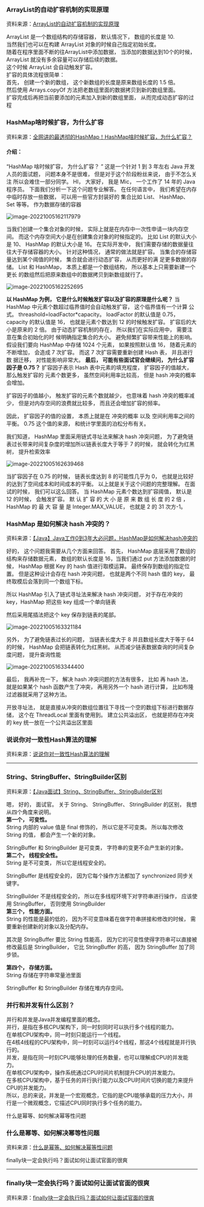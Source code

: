 
### ArrayList的自动扩容机制的实现原理

资料来源：[ArrayList的自动扩容机制的实现原理](https://www.toutiao.com/video/7108970586155516423/)

ArrayList 是一个数组结构的存储容器， 默认情况下， 数组的长度是 10.<br/>
当然我们也可以在构建 ArrayList 对象的时候自己指定初始长度。<br/>
随着在程序里面不断的往ArrayList中添加数据， 当添加的数据达到10个的时候，<br/>
ArrayList 就没有多余容量可以存储后续的数据。<br/>
这个时候 ArrayList 会自动触发扩容。<br/>
扩容的具体流程很简单：<br/>
首先， 创建一个新的数组， 这个新数组的长度是原来数组长度的 1.5 倍。<br/>
然后使用 Arrays.copyOf 方法把老数组里面的数据拷贝到新的数组里面。<br/>
扩容完成后再把当前要添加的元素加入到新的数组里面， 从而完成动态扩容的过程<br/>

### HashMap啥时候扩容，为什么扩容

资料来源：[全网讲的最透彻的HashMap！HashMap啥时候扩容，为什么扩容？](https://www.toutiao.com/video/7121348879974564382/?from_scene=all)

#### 介绍：

“HashMap 啥时候扩容， 为什么扩容？ ”
这是一个针对 1 到 3 年左右 Java 开发人员的面试题，
问题本身不是很难， 但是对于这个阶段粉丝来说， 由于不怎么关注
所以会难住一部分同学。
HI， 大家好， 我是 Mic， 一个工作了 14 年的 Java 程序员。
下面我们分析一下这个问题专业解答。
在任何语言中， 我们希望在内存中临时存放一些数据， 可以用一些官方封装好的
集合比如 List、 HashMap、 Set 等等。 作为数据存储的容器  

![image-20221005162117979](img/image-20221005162117979.png)

当我们创建一个集合对象的时候， 实际上就是在内存中一次性申请一块内存空间。 
而这个内存空间大小是在创建集合对象的时候指定的。
比如 List 的默认大小是 10、 HashMap 的默认大小是 16。
在实际开发中， 我们需要存储的数据量往往大于存储容器的大小。
针对这种情况， 通常的做法就是扩容。
当集合的存储容量达到某个阈值的时候， 集合就会进行动态扩容， 从而更好的满
足更多数据的存储。
List 和 HashMap， 本质上都是一个数组结构， 所以基本上只需要新建一个更长
的数组然后把原来数组中的数据拷贝到新数组就行了。   

![image-20221005162252695](img/image-20221005162252695.png)

**以 HashMap 为例， 它是什么时候触发扩容以及扩容的原理是什么呢？**
当 HashMap 中元素个数超过临界值时会自动触发扩容， 这个临界值有一个计算
公式。
threashold=loadFactor*capacity。
loadFactor 的默认值是 0.75， capacity 的默认值是 16， 也就是元素个数达到 12
的时候触发扩容。
扩容后的大小是原来的 2 倍。
由于动态扩容机制的存在， 所以我们在实际应用中， 需要注意在集合初始化的时
候明确指定集合的大小。
避免频繁扩容带来性能上的影响。
假设我们要向 HashMap 中存储 1024 个元素， 如果按照默认值 16， 随着元素的
不断增加， 会造成 7 次扩容。 而这 7 次扩容需要重新创建 Hash 表， 并且进行数
据迁移， 对性能影响非常大。
**最后， 可能有些面试官会继续问， 为什么扩容因子是 0.75？**
扩容因子表示 Hash 表中元素的填充程度， 扩容因子的值越大， 那么触发扩容的
元素个数更多， 虽然空间利用率比较高， 但是 hash 冲突的概率会增加。  

扩容因子的值越小， 触发扩容的元素个数就越少， 也意味着 hash 冲突的概率减少， 但是对内存空间的浪费就比较多， 而且还会增加扩容的频率。

因此， 扩容因子的值的设置， 本质上就是在 冲突的概率 以及 空间利用率之间的平衡。
0.75 这个值的来源， 和统计学里面的泊松分布有关。

我们知道， HashMap 里面采用链式寻址法来解决 hash 冲突问题， 为了避免链表过长带来时间复杂度的增加所以链表长度大于等于 7 的时候， 就会转化为红黑 树， 提升检索效率  

![image-20221005162639468](img/image-20221005162639468.png)

当扩容因子在 0.75 的时候， 链表长度达到 8 的可能性几乎为 0， 也就是比较好
的达到了空间成本和时间成本的平衡。
以上就是关于这个问题的完整理解。
在面试的时候， 我们可以这么回答。
当 HashMap 元素个数达到扩容阈值， 默认是 12 的时候， 会触发扩容。
默 认 扩 容 的 大 小 是 原 来 数 组 长 度 的 2 倍 ， HashMap 的 最 大 容 量 是
Integer.MAX_VALUE， 也就是 2 的 31 次方-1。  

### HashMap 是如何解决 hash 冲突的？  

资料来源：[【Java】Java工作0到3年大必问题，HashMap是如何解决hash冲突的](https://www.toutiao.com/video/7103415128325882399/?app=news_article&timestamp=1664958643&group_id=7103415128325882399&share_token=DB985399-9F65-47BF-A90A-14886772C090&tt_from=weixin&utm_source=weixin&utm_medium=toutiao_ios&utm_campaign=client_share&wxshare_count=1&source=m_redirect)

好的， 这个问题我需要从几个方面来回答。
首先， HashMap 底层采用了数组的结构来存储数据元素， 数组的默认长度是 16，当我们通过 put 方法添加数据的时候， HashMap 根据 Key 的 hash 值进行取模运算。
最终保存到数组的指定位置。
但是这种设计会存在 hash 冲突问题， 也就是两个不同 hash 值的 key， 最终取模后会落到同一个数组下标。

所以 HashMap 引入了链式寻址法来解决 hash 冲突问题， 对于存在冲突的 key，HashMap 把这些 key 组成一个单向链表  

然后采用尾插法把这个 key 保存到链表的尾部。

![image-20221005163321184](img/image-20221005163321184.png ':size=60%')

另外， 为了避免链表过长的问题， 当链表长度大于 8 并且数组长度大于等于 64
的时候， HashMap 会把链表转化为红黑树。
从而减少链表数据查询的时间复杂度问题， 提升查询性能  

![image-20221005163344400](img/image-20221005163344400.png ':size=60%')

最后， 我再补充一下， 解决 hash 冲突问题的方法有很多， 比如
再 hash 法， 就是如果某个 hash 函数产生了冲突， 再用另外一个 hash 进行计算，
比如布隆过滤器就采用了这种方法。  

开放寻址法， 就是直接从冲突的数组位置往下寻找一个空的数组下标进行数据存
储， 这个在 ThreadLocal 里面有使用到。
建立公共溢出区， 也就是把存在冲突的 key 统一放在一个公共溢出区里面  



### 说说你对一致性Hash算法的理解

资料来源：[说说你对一致性Hash算法的理解](https://www.toutiao.com/video/7107801038064878111/)

***************************************

### String、StringBuffer、StringBuilder区别  

资料来源：[【Java面试】String、StringBuffer、StringBuilder区别](https://www.toutiao.com/video/7107446899690603045/?from_scene=all)

嗯， 好的， 面试官。
关于 String、 StringBuffer、 StringBuilder 的区别， 我想从四个角度来说明。<br/>
**第一个， 可变性。**<br/>
String 内部的 value 值是 final 修饰的， 所以它是不可变类。 所以每次修改 String
的值， 都会产生一个新的对象。

StringBuffer 和 StringBuilder 是可变类， 字符串的变更不会产生新的对象。<br/>
**第二个， 线程安全性。**<br/>
String 是不可变类， 所以它是线程安全的。

StringBuffer 是线程安全的， 因为它每个操作方法都加了 synchronized 同步关键字。

StringBuilder 不是线程安全的， 所以在多线程环境下对字符串进行操作， 应该使用 StringBuffer， 否则使用 StringBuilder<br/>
**第三个， 性能方面。**<br/>
String 的性能是最的低的， 因为不可变意味着在做字符串拼接和修改的时候， 需要重新创建新的对象以及分配内存。<br/>

其次是 StringBuffer 要比 String 性能高， 因为它的可变性使得字符串可以直接被修改最后是 StringBuilder， 它比 StringBuffer 的高， 因为 StringBuffer 加了同步锁。<br/>

**第四个， 存储方面。**<br/>
String 存储在字符串常量池里面

StringBuffer 和 StringBuilder 存储在堆内存空间。  

###  并行和并发有什么区别？

并行和并发是Java并发编程里面的概念。<br/>
并行，是指在多核CPU架构下，同一时刻同时可以执行多个线程的能力。<br/>
在单核CPU架构中，同一时刻只能运行一个线程。<br/>
在4核4线程的CPU架构中，同一时刻可以运行4个线程，那这4个线程就是并行执行的。<br/>
并发，是指在同一时刻CPU能够处理的任务数量，也可以理解成CPU的并发能力。<br/>
在单核CPU架构中，操作系统通过CPU时间片机制提升CPU的并发能力。<br/>
在多核CPU架构中，基于任务的并行执行能力以及CPU时间片切换的能力来提升CPU的并发能力。<br/>
所以，总的来说，并发是一个宏观概念，它指的是CPU能够承载的压力大小，并行是一个微观概念，它描述CPU同时执行多个任务的能力。<br/>



什么是幂等、如何解决幂等性问题

### 什么是幂等、如何解决幂等性问题

资料来源：[什么是幂等、如何解决幂等性问题](https://www.toutiao.com/video/7094827047691911688/)


finally块一定会执行吗？面试如何让面试官面的很爽

<hr>

### finally块一定会执行吗？面试如何让面试官面的很爽

资料来源：[finally块一定会执行吗？面试如何让面试官面的很爽](https://www.toutiao.com/video/7094827047691911688/)